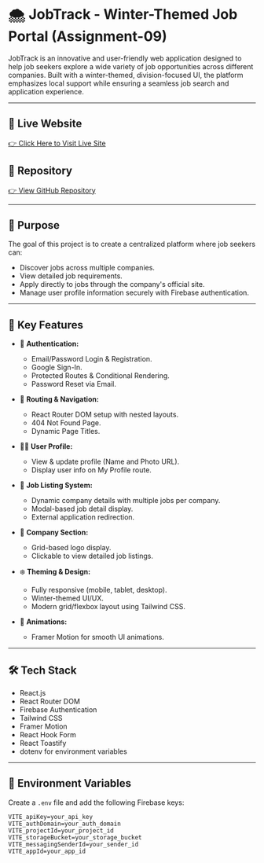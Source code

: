 # 🌨️ JobTrack - Winter-Themed Job Portal (Assignment-09)

JobTrack is an innovative and user-friendly web application designed to help job seekers explore a wide variety of job opportunities across different companies. Built with a winter-themed, division-focused UI, the platform emphasizes local support while ensuring a seamless job search and application experience.

---

## 🔗 Live Website

[👉 Click Here to Visit Live Site](https://job-track-84023.web.app/)

## 📁 Repository

[👉 View GitHub Repository](https://github.com/programming-hero-web-course1/b11a9-react-authentication-FajlaRabby24)

---

## 🎯 Purpose

The goal of this project is to create a centralized platform where job seekers can:

- Discover jobs across multiple companies.
- View detailed job requirements.
- Apply directly to jobs through the company's official site.
- Manage user profile information securely with Firebase authentication.

---

## 🧩 Key Features

- 🔐 **Authentication:**

  - Email/Password Login & Registration.
  - Google Sign-In.
  - Protected Routes & Conditional Rendering.
  - Password Reset via Email.

- 📄 **Routing & Navigation:**

  - React Router DOM setup with nested layouts.
  - 404 Not Found Page.
  - Dynamic Page Titles.

- 🧑‍💼 **User Profile:**

  - View & update profile (Name and Photo URL).
  - Display user info on My Profile route.

- 🧩 **Job Listing System:**

  - Dynamic company details with multiple jobs per company.
  - Modal-based job detail display.
  - External application redirection.

- 🏢 **Company Section:**

  - Grid-based logo display.
  - Clickable to view detailed job listings.

- ❄️ **Theming & Design:**

  - Fully responsive (mobile, tablet, desktop).
  - Winter-themed UI/UX.
  - Modern grid/flexbox layout using Tailwind CSS.

- 🔄 **Animations:**
  - Framer Motion for smooth UI animations.

---

## 🛠️ Tech Stack

- React.js
- React Router DOM
- Firebase Authentication
- Tailwind CSS
- Framer Motion
- React Hook Form
- React Toastify
- dotenv for environment variables

---

## 🔐 Environment Variables

Create a `.env` file and add the following Firebase keys:

```env
VITE_apiKey=your_api_key
VITE_authDomain=your_auth_domain
VITE_projectId=your_project_id
VITE_storageBucket=your_storage_bucket
VITE_messagingSenderId=your_sender_id
VITE_appId=your_app_id
```
